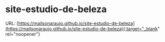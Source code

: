 # site-estudio-de-beleza
URL: [https://mailsonaraujo.github.io/site-estudio-de-beleza](https://mailsonaraujo.github.io/site-estudio-de-beleza){:target="_blank" rel="noopener"}
